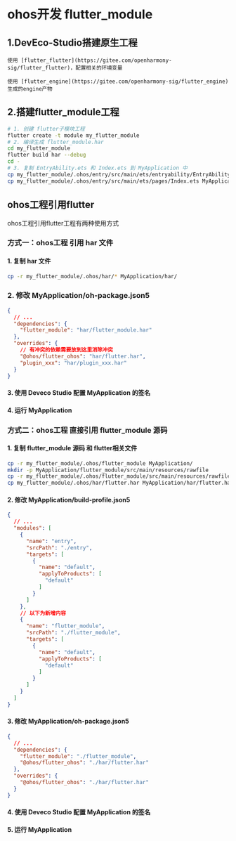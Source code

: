 # ohos开发 flutter_module



## 1.DevEco-Studio搭建原生工程

```
使用 [flutter_flutter](https://gitee.com/openharmony-sig/flutter_flutter)，配置相关的环境变量

使用 [flutter_engine](https://gitee.com/openharmony-sig/flutter_engine) 生成的engine产物
```



## 2.搭建flutter_module工程

```sh
# 1. 创建 flutter子模块工程
flutter create -t module my_flutter_module
# 2. 编译生成 flutter_module.har
cd my_flutter_module
flutter build har --debug
cd -
# 3. 复制 EntryAbility.ets 和 Index.ets 到 MyApplication 中
cp my_flutter_module/.ohos/entry/src/main/ets/entryability/EntryAbility.ets MyApplication/entry/src/main/ets/entryability/EntryAbility.ets
cp my_flutter_module/.ohos/entry/src/main/ets/pages/Index.ets MyApplication/entry/src/main/ets/pages/Index.ets
```



## ohos工程引用flutter

ohos工程引用flutter工程有两种使用方式

### 方式一：ohos工程 引用 har 文件

#### 1. 复制 har 文件

```sh
cp -r my_flutter_module/.ohos/har/* MyApplication/har/
```

### 2. 修改 MyApplication/oh-package.json5

```json
{
  // ...
  "dependencies": {
    "flutter_module": "har/flutter_module.har"
  },
  "overrides": {
    // 有冲突的依赖需要放到这里消除冲突
    "@ohos/flutter_ohos": "har/flutter.har",
    "plugin_xxx": "har/plugin_xxx.har"
  }
}
```

#### 3. 使用 Deveco Studio 配置 MyApplication 的签名

#### 4. 运行 MyApplication



### 方式二：ohos工程 直接引用 flutter_module 源码

#### 1. 复制 flutter_module 源码 和 flutter相关文件

```sh
cp -r my_flutter_module/.ohos/flutter_module MyApplication/
mkdir -p MyApplication/flutter_module/src/main/resources/rawfile
cp -r my_flutter_module/.ohos/flutter_module/src/main/resources/rawfile/flutter_assets MyApplication/flutter_module/src/main/resources/rawfile
cp my_flutter_module/.ohos/har/flutter.har MyApplication/har/flutter.har
```

#### 2. 修改 MyApplication/build-profile.json5

```json
{
  // ...
  "modules": [
    {
      "name": "entry",
      "srcPath": "./entry",
      "targets": [
        {
          "name": "default",
          "applyToProducts": [
            "default"
          ]
        }
      ]
    },
    // 以下为新增内容
    {
      "name": "flutter_module",
      "srcPath": "./flutter_module",
      "targets": [
        {
          "name": "default",
          "applyToProducts": [
            "default"
          ]
        }
      ]
    }
  ]
}
```

#### 3. 修改 MyApplication/oh-package.json5

```json
{
  // ...
  "dependencies": {
    "flutter_module": "./flutter_module",
    "@ohos/flutter_ohos": "./har/flutter.har"
  },
  "overrides": {
    "@ohos/flutter_ohos": "./har/flutter.har"
  }
}
```

#### 4. 使用 Deveco Studio 配置 MyApplication 的签名

#### 5. 运行 MyApplication
